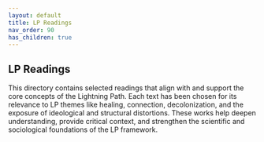 ```yaml
---
layout: default
title: LP Readings
nav_order: 90
has_children: true
---
```

## LP Readings

This directory contains selected readings that align with and support the core concepts of the Lightning Path. Each text has been chosen for its relevance to LP themes like healing, connection, decolonization, and the exposure of ideological and structural distortions. These works help deepen understanding, provide critical context, and strengthen the scientific and sociological foundations of the LP framework.
